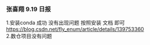 ### 张喜翔 9.19 日报

1.安装conda 成功 没有出现问题 按照安装 文档 即可 
https://blog.csdn.net/fly_enum/article/details/139753360 \
2.数仓项目没有问题